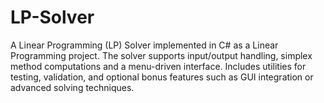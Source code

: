 # LP-Solver
A Linear Programming (LP) Solver implemented in C# as a Linear Programming project. The solver supports input/output handling, simplex method computations and a menu-driven interface. Includes utilities for testing, validation, and optional bonus features such as GUI integration or advanced solving techniques.

